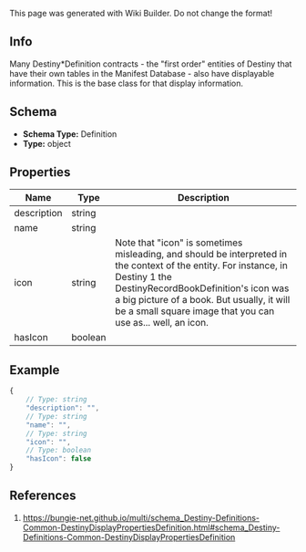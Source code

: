 <span class="wiki-builder">This page was generated with Wiki Builder. Do not change the format!</span>

## Info
Many Destiny*Definition contracts - the &quot;first order&quot; entities of Destiny that have their own tables in the Manifest Database - also have displayable information. This is the base class for that display information.

## Schema
* **Schema Type:** Definition
* **Type:** object

## Properties
Name | Type | Description
---- | ---- | -----------
description | string | 
name | string | 
icon | string | Note that &quot;icon&quot; is sometimes misleading, and should be interpreted in the context of the entity. For instance, in Destiny 1 the DestinyRecordBookDefinition's icon was a big picture of a book. But usually, it will be a small square image that you can use as... well, an icon.
hasIcon | boolean | 

## Example
```javascript
{
    // Type: string
    "description": "",
    // Type: string
    "name": "",
    // Type: string
    "icon": "",
    // Type: boolean
    "hasIcon": false
}

```

## References
1. https://bungie-net.github.io/multi/schema_Destiny-Definitions-Common-DestinyDisplayPropertiesDefinition.html#schema_Destiny-Definitions-Common-DestinyDisplayPropertiesDefinition
